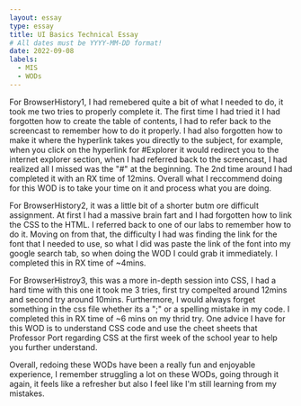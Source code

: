 ```yaml
---
layout: essay
type: essay
title: UI Basics Technical Essay
# All dates must be YYYY-MM-DD format!
date: 2022-09-08
labels:
  - MIS
  - WODs
---
```


For BrowserHistory1, I had remebered quite a bit of what I needed to do, it took me two tries to properly complete it. The first time I had tried it I had forgotten how to create the table of contents, I had to refer back to the screencast to remember how to do it properly. I had also forgotten how to make it where the hyperlink takes you directly to the subject, for example, when you click on the hyperlink for #Explorer it would redirect you to the internet explorer section, when I had referred back to the screencast, I had realized all I missed was the "#" at the beginning. The 2nd time around I had completed it with an RX time of 12mins. Overall what I reccommend doing for this WOD is to take your time on it and process what you are doing.

For BrowserHistory2, it was a little bit of a shorter butm ore difficult assignment. At first I had a massive brain fart and I had forgotten how to link the CSS to the HTML. I referred back to one of our labs to remember how to do it. Moving on from that, the difficulty I had was finding the link for the font that I needed to use, so what I did was paste the link of the font into my google search tab, so when doing the WOD I could grab it immediately. I completed this in RX time of ~4mins.

For BrowserHistroy3, this was a more in-depth session into CSS, I had a hard time with this one it took me 3 tries, first try compelted around 12mins and second try around 10mins. Furthermore, I would always forget something in the css file whether its a ";" or a spelling mistake in my code. I completed this in RX time of ~6 mins on my thrid try. One advice I have for this WOD is to understand CSS code and use the cheet sheets that Professor Port regarding CSS at the first week of the school year to help you further understand. 

Overall, redoing these WODs have been a really fun and enjoyable experience, I remember struggling a lot on these WODs, going through it again, it feels like a refresher but also I feel like I'm still learning from my mistakes. 
